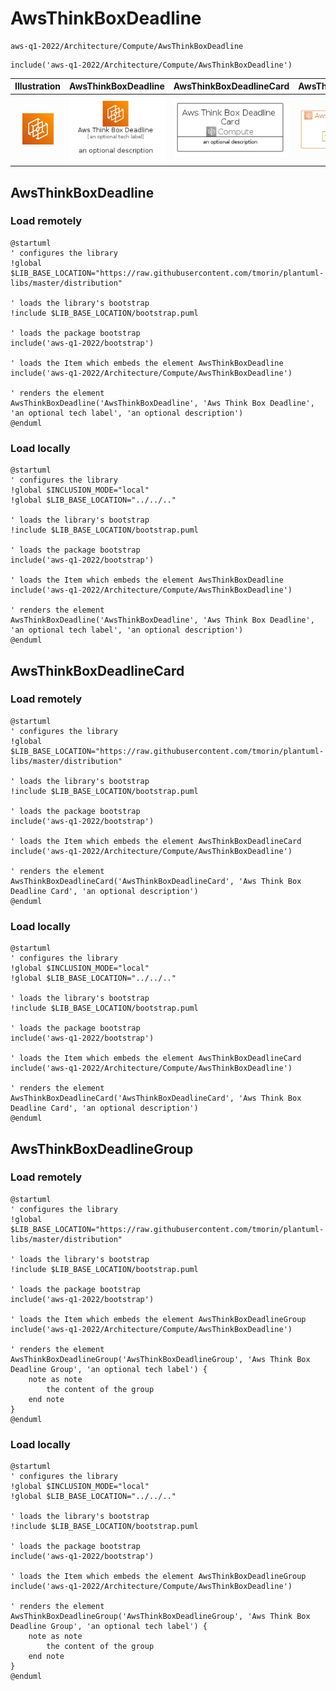 # AwsThinkBoxDeadline


```text
aws-q1-2022/Architecture/Compute/AwsThinkBoxDeadline
```

```text
include('aws-q1-2022/Architecture/Compute/AwsThinkBoxDeadline')
```



| Illustration | AwsThinkBoxDeadline | AwsThinkBoxDeadlineCard | AwsThinkBoxDeadlineGroup |
| :---: | :---: | :---: | :---: |
| ![illustration for Illustration](../../../aws-q1-2022/Architecture/Compute/AwsThinkBoxDeadline.png) | ![illustration for AwsThinkBoxDeadline](../../../aws-q1-2022/Architecture/Compute/AwsThinkBoxDeadline.Local.png) | ![illustration for AwsThinkBoxDeadlineCard](../../../aws-q1-2022/Architecture/Compute/AwsThinkBoxDeadlineCard.Local.png) | ![illustration for AwsThinkBoxDeadlineGroup](../../../aws-q1-2022/Architecture/Compute/AwsThinkBoxDeadlineGroup.Local.png) |




## AwsThinkBoxDeadline

### Load remotely
```plantuml
@startuml
' configures the library
!global $LIB_BASE_LOCATION="https://raw.githubusercontent.com/tmorin/plantuml-libs/master/distribution"

' loads the library's bootstrap
!include $LIB_BASE_LOCATION/bootstrap.puml

' loads the package bootstrap
include('aws-q1-2022/bootstrap')

' loads the Item which embeds the element AwsThinkBoxDeadline
include('aws-q1-2022/Architecture/Compute/AwsThinkBoxDeadline')

' renders the element
AwsThinkBoxDeadline('AwsThinkBoxDeadline', 'Aws Think Box Deadline', 'an optional tech label', 'an optional description')
@enduml
```

### Load locally
```plantuml
@startuml
' configures the library
!global $INCLUSION_MODE="local"
!global $LIB_BASE_LOCATION="../../.."

' loads the library's bootstrap
!include $LIB_BASE_LOCATION/bootstrap.puml

' loads the package bootstrap
include('aws-q1-2022/bootstrap')

' loads the Item which embeds the element AwsThinkBoxDeadline
include('aws-q1-2022/Architecture/Compute/AwsThinkBoxDeadline')

' renders the element
AwsThinkBoxDeadline('AwsThinkBoxDeadline', 'Aws Think Box Deadline', 'an optional tech label', 'an optional description')
@enduml
```

## AwsThinkBoxDeadlineCard

### Load remotely
```plantuml
@startuml
' configures the library
!global $LIB_BASE_LOCATION="https://raw.githubusercontent.com/tmorin/plantuml-libs/master/distribution"

' loads the library's bootstrap
!include $LIB_BASE_LOCATION/bootstrap.puml

' loads the package bootstrap
include('aws-q1-2022/bootstrap')

' loads the Item which embeds the element AwsThinkBoxDeadlineCard
include('aws-q1-2022/Architecture/Compute/AwsThinkBoxDeadline')

' renders the element
AwsThinkBoxDeadlineCard('AwsThinkBoxDeadlineCard', 'Aws Think Box Deadline Card', 'an optional description')
@enduml
```

### Load locally
```plantuml
@startuml
' configures the library
!global $INCLUSION_MODE="local"
!global $LIB_BASE_LOCATION="../../.."

' loads the library's bootstrap
!include $LIB_BASE_LOCATION/bootstrap.puml

' loads the package bootstrap
include('aws-q1-2022/bootstrap')

' loads the Item which embeds the element AwsThinkBoxDeadlineCard
include('aws-q1-2022/Architecture/Compute/AwsThinkBoxDeadline')

' renders the element
AwsThinkBoxDeadlineCard('AwsThinkBoxDeadlineCard', 'Aws Think Box Deadline Card', 'an optional description')
@enduml
```

## AwsThinkBoxDeadlineGroup

### Load remotely
```plantuml
@startuml
' configures the library
!global $LIB_BASE_LOCATION="https://raw.githubusercontent.com/tmorin/plantuml-libs/master/distribution"

' loads the library's bootstrap
!include $LIB_BASE_LOCATION/bootstrap.puml

' loads the package bootstrap
include('aws-q1-2022/bootstrap')

' loads the Item which embeds the element AwsThinkBoxDeadlineGroup
include('aws-q1-2022/Architecture/Compute/AwsThinkBoxDeadline')

' renders the element
AwsThinkBoxDeadlineGroup('AwsThinkBoxDeadlineGroup', 'Aws Think Box Deadline Group', 'an optional tech label') {
    note as note
        the content of the group
    end note
}
@enduml
```

### Load locally
```plantuml
@startuml
' configures the library
!global $INCLUSION_MODE="local"
!global $LIB_BASE_LOCATION="../../.."

' loads the library's bootstrap
!include $LIB_BASE_LOCATION/bootstrap.puml

' loads the package bootstrap
include('aws-q1-2022/bootstrap')

' loads the Item which embeds the element AwsThinkBoxDeadlineGroup
include('aws-q1-2022/Architecture/Compute/AwsThinkBoxDeadline')

' renders the element
AwsThinkBoxDeadlineGroup('AwsThinkBoxDeadlineGroup', 'Aws Think Box Deadline Group', 'an optional tech label') {
    note as note
        the content of the group
    end note
}
@enduml
```

